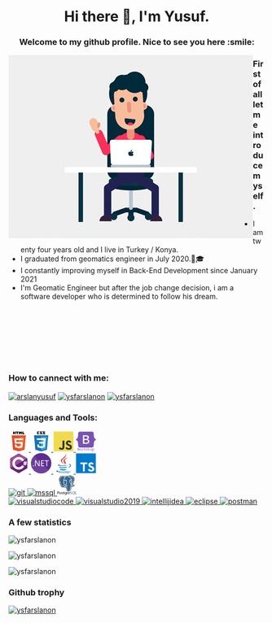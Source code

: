 <h1 align="center" >Hi there 👋, I'm Yusuf.</h1>
<h3 align="center" >Welcome to my github profile. Nice to see you here :smile: </h3>

<img align="left" src="https://github.com/ysfarslanon/ysfarslanon/blob/main/helloWorld.gif?raw=true" /> 

### First of all let me introduce myself.

- I am twenty four years old and I live in Turkey / Konya.
- I graduated from geomatics engineer in July 2020.:tada::mortar_board:
- I constantly improving myself in Back-End Development since January 2021
- I'm Geomatic Engineer but after the job change decision, i am a software developer who is determined to follow his dream.
<br><br><br><br><br><br><br><br>


### How to cannect with me:
<p align="left">
<a href="https://linkedin.com/in/arslanyusuf" target="blank"><img align="center" src="https://raw.githubusercontent.com/rahuldkjain/github-profile-readme-generator/master/src/images/icons/Social/linked-in-alt.svg" alt="arslanyusuf" height="30" width="40" /></a>
<a href="https://www.hackerrank.com/ysfarslanon" target="blank"><img align="center" src="https://raw.githubusercontent.com/rahuldkjain/github-profile-readme-generator/master/src/images/icons/Social/hackerrank.svg" alt="ysfarslanon" height="30" width="40" /></a>
<a href="mailto:14arslan.yusuf@gmail.com" target="blank"><img align="center" src="https://ssl.gstatic.com/ui/v1/icons/mail/rfr/logo_gmail_lockup_dark_1x_r2.png" alt="ysfarslanon" height="30" width="90" /></a>  
</p>


### Languages and Tools:
<p align="left"> 
   <a href="https://www.w3.org/html/" target="_blank" rel="noreferrer"> 
    <img src="https://raw.githubusercontent.com/devicons/devicon/master/icons/html5/html5-original-wordmark.svg" alt="html5" width="40" height="40"/> 
  </a> 
   <a href="https://www.w3schools.com/css/" target="_blank" rel="noreferrer"> 
    <img src="https://raw.githubusercontent.com/devicons/devicon/master/icons/css3/css3-original-wordmark.svg" alt="css3" width="40" height="40"/>
  </a>
   <a href="https://developer.mozilla.org/en-US/docs/Web/JavaScript" target="_blank" rel="noreferrer"> 
    <img src="https://raw.githubusercontent.com/devicons/devicon/master/icons/javascript/javascript-original.svg" alt="javascript" width="40" height="40"/> 
  </a> 
  <a href="https://getbootstrap.com" target="_blank" rel="noreferrer"> 
    <img src="https://raw.githubusercontent.com/devicons/devicon/master/icons/bootstrap/bootstrap-plain-wordmark.svg" alt="bootstrap" width="40" height="40"/> 
  </a>
  <br>
  <a href="https://www.w3schools.com/cs/" target="_blank" rel="noreferrer"> 
    <img src="https://raw.githubusercontent.com/devicons/devicon/master/icons/csharp/csharp-original.svg" alt="csharp" width="40" height="40"/>
  </a>
  
  <a href="https://dotnet.microsoft.com/" target="_blank" rel="noreferrer">
    <img src="https://raw.githubusercontent.com/github/explore/93d8a67084f94b2a444e510199a6e7622e5b09a3/topics/dotnet/dotnet.png" alt="dotnet" width="40" height="40"/>
  </a> 
  <a href="https://www.java.com" target="_blank" rel="noreferrer"> 
    <img src="https://raw.githubusercontent.com/devicons/devicon/master/icons/java/java-original.svg" alt="java" width="40" height="40"/>
  </a> 
  <a href="https://www.typescriptlang.org/" target="_blank" rel="noreferrer"> 
    <img src="https://raw.githubusercontent.com/devicons/devicon/master/icons/typescript/typescript-original.svg" alt="typescript" width="40" height="40"/> 
  </a>
  
  <br>
  
  <a href="https://git-scm.com/" target="_blank" rel="noreferrer"> 
    <img src="https://www.vectorlogo.zone/logos/git-scm/git-scm-icon.svg" alt="git" width="40" height="40"/>
  </a>
 
  <a href="https://www.microsoft.com/en-us/sql-server" target="_blank" rel="noreferrer"> 
    <img src="https://www.svgrepo.com/show/303229/microsoft-sql-server-logo.svg" alt="mssql" width="40" height="40"/> 
  </a> 
  
  <a href="https://www.postgresql.org" target="_blank" rel="noreferrer"> 
    <img src="https://raw.githubusercontent.com/devicons/devicon/master/icons/postgresql/postgresql-original-wordmark.svg" alt="postgresql" width="40" height="40"/> 
  </a> 
   
   <br>
   
   <a href="https://code.visualstudio.com/" target="_blank" rel="noreferrer"> 
    <img src="https://www.vectorlogo.zone/logos/visualstudio_code/visualstudio_code-ar21.svg" alt="visualstudiocode" width="80" height="40"/> 
  </a> 
   
   <a href="https://visualstudio.microsoft.com/tr/downloads/" target="_blank" rel="noreferrer"> 
    <img src="https://visualstudio.microsoft.com/wp-content/uploads/2021/10/Product-Icon.svg" alt="visualstudio2019" width="40" height="40"/> 
  </a> 
   
   <a href="https://www.jetbrains.com/idea/" target="_blank" rel="noreferrer"> 
    <img src="https://upload.wikimedia.org/wikipedia/commons/thumb/9/9c/IntelliJ_IDEA_Icon.svg/2048px-IntelliJ_IDEA_Icon.svg.png" alt="intellijidea" width="40" height="40"/> 
  </a> 
   
   <a href="https://www.eclipse.org/downloads/" target="_blank" rel="noreferrer"> 
    <img src="https://www.eclipse.org/downloads/assets/public/images/logo-eclipse.png" alt="eclipse" width="40" height="40"/> 
  </a> 
   
   <a href="https://postman.com" target="_blank" rel="noreferrer"> 
      <img src="https://www.vectorlogo.zone/logos/getpostman/getpostman-icon.svg" alt="postman" width="40" height="40"/> 
   </a>
  
</p>



### A few statistics

<p><img src="https://github-readme-stats.vercel.app/api/top-langs?username=ysfarslanon&show_icons=true&locale=en&layout=compact" alt="ysfarslanon" /></p>

<p><img src="https://github-readme-stats.vercel.app/api?username=ysfarslanon&show_icons=true&locale=en" alt="ysfarslanon" /></p>

<p><img src="https://github-readme-streak-stats.herokuapp.com/?user=ysfarslanon&" alt="ysfarslanon" /></p>

### Github trophy

<p align="left"> <a href="https://github.com/ryo-ma/github-profile-trophy"><img src="https://github-profile-trophy.vercel.app/?username=ysfarslanon" alt="ysfarslanon" /></a> </p>
